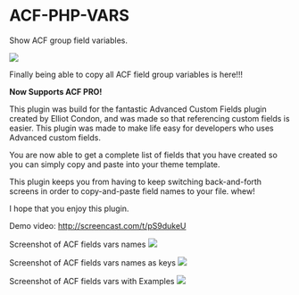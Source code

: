 # ACF-PHP-VARS
Show ACF group field variables.

<img src="https://github.com/samjco/ACF-PHP-VARS/blob/master/banner-772x250.jpg?raw=true" />

Finally being able to copy all ACF field group variables is here!!!

**Now Supports ACF PRO!**

This plugin was build for the fantastic Advanced Custom Fields plugin created by Elliot Condon, and was made so that referencing custom fields is easier. This plugin was made to make life easy for developers who uses Advanced custom fields. 

You are now able to get a complete list of fields that you have created so you can simply copy and paste into your theme template.

This plugin keeps you from having to keep switching back-and-forth screens in order to copy-and-paste field names to your file. whew!

I hope that you enjoy this plugin.

Demo video: http://screencast.com/t/pS9dukeU

Screenshot of ACF fields vars names
<img src="https://github.com/samjco/ACF-PHP-VARS/blob/master/screenshot-1.jpg?raw=true" />

Screenshot of ACF fields vars names as keys
<img src="https://github.com/samjco/ACF-PHP-VARS/blob/master/screenshot-2.jpg?raw=true" />

Screenshot of ACF fields vars with Examples
<img src="https://github.com/samjco/ACF-PHP-VARS/blob/master/screenshot-3.jpg?raw=true" />

